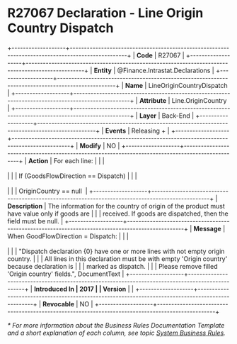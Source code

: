 ﻿---
erp.type: business-rule
erp.entity: Finance.Intrastat.Declarations
---

# R27067 Declaration - Line Origin Country Dispatch
+-------------------+--------------------------------------------------------------------------------------------------+
| **Code**          | R27067                                                                                           |
+-------------------+--------------------------------------------------------------------------------------------------+
| **Entity**        | @Finance.Intrastat.Declarations                                                                  |
+-------------------+--------------------------------------------------------------------------------------------------+
| **Name**          | LineOriginCountryDispatch                                                                        |
+-------------------+--------------------------------------------------------------------------------------------------+
| **Attribute**     | Line.OriginCountry                                                                               |
+-------------------+--------------------------------------------------------------------------------------------------+
| **Layer**         | Back-End                                                                                         |
+-------------------+--------------------------------------------------------------------------------------------------+
| **Events**        | Releasing +                                                                                      |
+-------------------+--------------------------------------------------------------------------------------------------+
| **Modify**        | NO                                                                                               |
+-------------------+--------------------------------------------------------------------------------------------------+
| **Action**        | For each line:                                                                                   |
|                   | <br/><br/>                                                                                       |
|                   | If (GoodsFlowDirection == Dispatch)                                                              |
|                   | <br/><br/>                                                                                       |
|                   | OriginCountry == null                                                                            |
+-------------------+--------------------------------------------------------------------------------------------------+
| **Description**   | The information for the country of origin of the product must have value only if goods are       |
|                   | received. If goods are dispatched, then the field must be null.                                  |
+-------------------+--------------------------------------------------------------------------------------------------+
| **Message**       | When GoodFlowDirection = Dispatch:                                                               |
|                   | <br/><br/>                                                                                       |
|                   | \"Dispatch declaration {0} have one or more lines with not empty origin country.                 |
|                   | All lines in this declaration must be with empty \'Origin country\' because declaration is       |
|                   | marked as dispatch.                                                                              |
|                   | Please remove filled \'Origin country\' fields.\", DocumentText                                  |
+-------------------+--------------------------------------------------------------------------------------------------+
| **Introduced In   | 2017                                                                                             |
| Version**         |                                                                                                  |
+-------------------+--------------------------------------------------------------------------------------------------+
| **Revocable**     | NO                                                                                               |
+-------------------+--------------------------------------------------------------------------------------------------+

*\* For more information about the Business Rules Documentation Template and a short explanation of each column, see
topic [System Business Rules](../templates/template-description-system-business-rules.md).*
